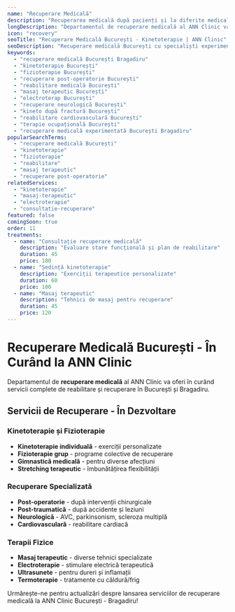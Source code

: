 ```yaml
---
name: "Recuperare Medicală"
description: "Recuperarea medicală după pacienți și la diferite medicale, aparate de specialiști cu experiență"
longDescription: "Departamentul de recuperare medicală al ANN Clinic va oferi servicii complete de reabilitare și recuperare în București. Echipa noastră de specialiști în recuperare medicală va utiliza tehnici moderne și aparatură specializată pentru refacerea funcțiilor fizice și îmbunătățirea calității vieții."
icon: "recovery"
seoTitle: "Recuperare Medicală București - Kinetoterapie | ANN Clinic"
seoDescription: "Recuperare medicală București cu specialiști experimentați. Kinetoterapie, fizioterapie, recuperare post-operatorie. În curând la ANN Clinic Bragadiru."
keywords:
  - "recuperare medicală București Bragadiru"
  - "kinetoterapie București"
  - "fizioterapie București"
  - "recuperare post-operatorie București"
  - "reabilitare medicală București"
  - "masaj terapeutic București"
  - "electroterap București"
  - "recuperare neurologică București"
  - "kineto după fractură București"
  - "reabilitare cardiovasculară București"
  - "terapie ocupațională București"
  - "recuperare medicală experimentată București Bragadiru"
popularSearchTerms:
  - "recuperare medicală București"
  - "kinetoterapie"
  - "fizioterapie"
  - "reabilitare"
  - "masaj terapeutic"
  - "recuperare post-operatorie"
relatedServices:
  - "kinetoterapie"
  - "masaj-terapeutic"
  - "electroterapie"
  - "consultatie-recuperare"
featured: false
comingSoon: true
order: 11
treatments:
  - name: "Consultație recuperare medicală"
    description: "Evaluare stare funcțională și plan de reabilitare"
    duration: 45
    price: 180
  - name: "Ședință kinetoterapie"
    description: "Exerciții terapeutice personalizate"
    duration: 60
    price: 100
  - name: "Masaj terapeutic"
    description: "Tehnici de masaj pentru recuperare"
    duration: 45
    price: 120
---
```


# Recuperare Medicală București - În Curând la ANN Clinic

Departamentul de **recuperare medicală** al ANN Clinic va oferi în curând servicii complete de reabilitare și recuperare în București și Bragadiru.

## Servicii de Recuperare - În Dezvoltare

### Kinetoterapie și Fizioterapie

- **Kinetoterapie individuală** - exerciții personalizate
- **Fizioterapie grup** - programe colective de recuperare
- **Gimnastică medicală** - pentru diverse afecțiuni
- **Stretching terapeutic** - îmbunătățirea flexibilității

### Recuperare Specializată

- **Post-operatorie** - după intervenții chirurgicale
- **Post-traumatică** - după accidente și leziuni
- **Neurologică** - AVC, parkinsonism, scleroza multiplă
- **Cardiovasculară** - reabilitare cardiacă

### Terapii Fizice

- **Masaj terapeutic** - diverse tehnici specializate
- **Electroterapie** - stimulare electrică terapeutică
- **Ultrasunete** - pentru dureri și inflamații
- **Termoterapie** - tratamente cu căldură/frig

Urmărește-ne pentru actualizări despre lansarea serviciilor de recuperare medicală la ANN Clinic București - Bragadiru!
